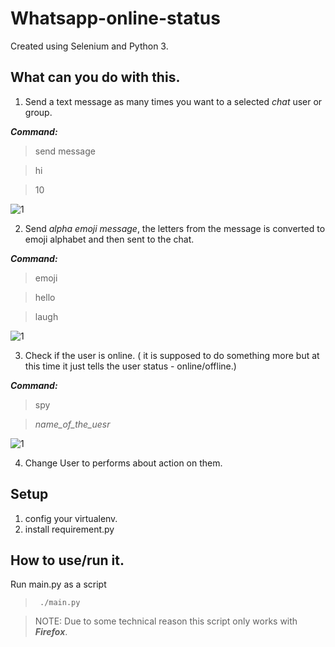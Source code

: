 # Whatsapp-online-status
Created using Selenium and Python 3.

## What can you do with this.
1. Send a text message as many times you want to a selected *chat* user or group.

***Command:***

> send message

> hi

> 10

![1](https://imgur.com/H24keRc.png)


2. Send _alpha emoji message_, the letters from the message is converted to emoji alphabet and then sent to the chat.

***Command:***

> emoji

> hello

> laugh

![1](https://imgur.com/fulmGwd.png)

3. Check if the user is online. ( it is supposed to do something more but at this time it just tells the user status - online/offline.)

***Command:***

> spy

> _name_of_the_uesr_

![1](https://imgur.com/NVBc7vv.png)

4. Change User to performs about action on them.


## Setup
1. config your virtualenv.
2. install requirement.py


## How to use/run it.
Run main.py as a script 
> ` ./main.py`

> NOTE: Due to some technical reason this script only works with ***Firefox***.
